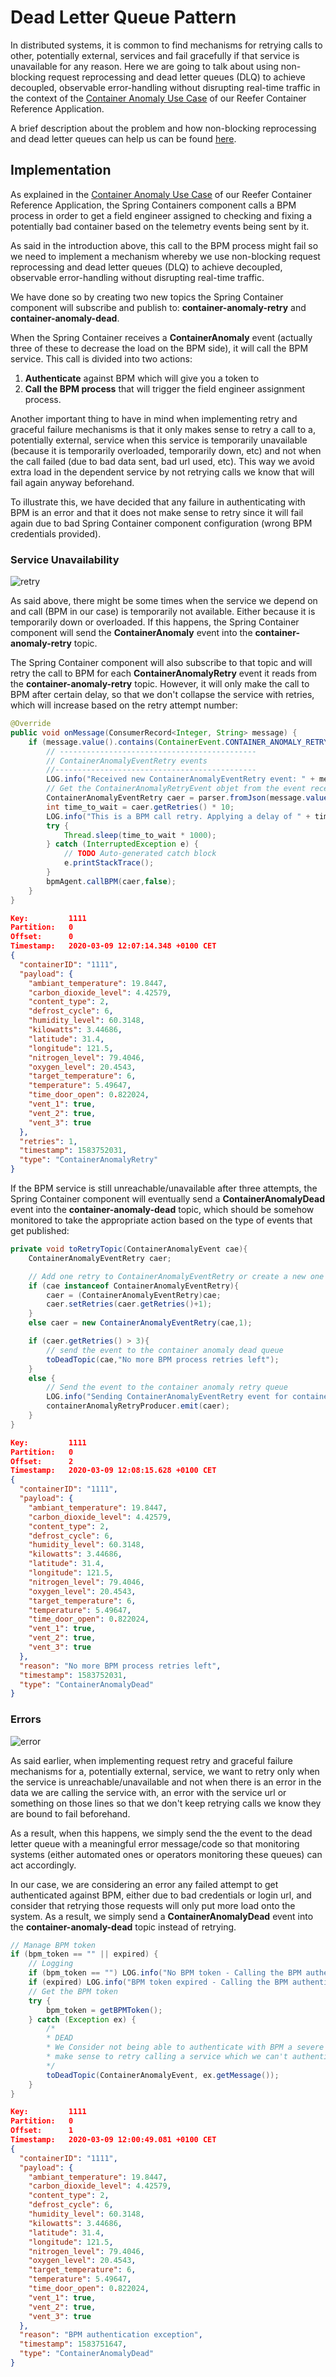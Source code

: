 # Dead Letter Queue Pattern

In distributed systems, it is common to find mechanisms for retrying calls to other, potentially external, services and fail gracefully if that service is unavailable for any reason. Here we are going to talk about using non-blocking request reprocessing and dead letter queues (DLQ) to achieve decoupled, observable error-handling without disrupting real-time traffic in the context of the [Container Anomaly Use Case](../containerAnomaly/containerAnomaly.md) of our Reefer Container Reference Application.

A brief description about the problem and how non-blocking reprocessing and dead letter queues can help us can be found [here](https://ibm-cloud-architecture.github.io/refarch-eda/design-patterns/ED-patterns/#event-reprocessing-with-dead-letter-pattern).

## Implementation

As explained in the [Container Anomaly Use Case](../containerAnomaly/containerAnomaly.md) of our Reefer Container Reference Application, the Spring Containers component calls a BPM process in order to get a field engineer assigned to checking and fixing a potentially bad container based on the telemetry events being sent by it.

As said in the introduction above, this call to the BPM process might fail so we need to implement a mechanism whereby we use non-blocking request reprocessing and dead letter queues (DLQ) to achieve decoupled, observable error-handling without disrupting real-time traffic.

We have done so by creating two new topics the Spring Container component will subscribe and publish to: **container-anomaly-retry** and **container-anomaly-dead**.

When the Spring Container receives a **ContainerAnomaly** event (actually three of these to decrease the load on the BPM side), it will call the BPM service. This call is divided into two actions:

1. **Authenticate** against BPM which will give you a token to
2. **Call the BPM process** that will trigger the field engineer assignment process.

Another important thing to have in mind when implementing retry and graceful failure mechanisms is that it only makes sense to retry a call to a, potentially external, service when this service is temporarily unavailable (because it is temporarily overloaded, temporarily down, etc) and not when the call failed (due to bad data sent, bad url used, etc). This way we avoid extra load in the dependent service by not retrying calls we know that will fail again anyway beforehand.

To illustrate this, we have decided that any failure in authenticating with BPM is an error and that it does not make sense to retry since it will fail again due to bad Spring Container component configuration (wrong BPM credentials provided).

### Service Unavailability

![retry](images/Slide1.png)

As said above, there might be some times when the service we depend on and call (BPM in our case) is temporarily not available. Either because it is temporarily down or overloaded. If this happens, the Spring Container component will send the **ContainerAnomaly** event into the **container-anomaly-retry** topic.

The Spring Container component will also subscribe to that topic and will retry the call to BPM for each **ContainerAnomalyRetry** event it reads from the **container-anomaly-retry** topic. However, it will only make the call to BPM after certain delay, so that we don't collapse the service with retries, which will increase based on the retry attempt number:

```java
@Override
public void onMessage(ConsumerRecord<Integer, String> message) {
    if (message.value().contains(ContainerEvent.CONTAINER_ANOMALY_RETRY)) {
        // --------------------------------------------
        // ContainerAnomalyEventRetry events
        //---------------------------------------------
        LOG.info("Received new ContainerAnomalyEventRetry event: " + message.value());
        // Get the ContainerAnomalyRetryEvent objet from the event received
        ContainerAnomalyEventRetry caer = parser.fromJson(message.value(), ContainerAnomalyEventRetry.class);
        int time_to_wait = caer.getRetries() * 10;
        LOG.info("This is a BPM call retry. Applying a delay of " + time_to_wait + " seconds");
        try {
            Thread.sleep(time_to_wait * 1000);
        } catch (InterruptedException e) {
            // TODO Auto-generated catch block
            e.printStackTrace();
        }
        bpmAgent.callBPM(caer,false);
    }
}
```

```json
Key:         1111
Partition:   0
Offset:      0
Timestamp:   2020-03-09 12:07:14.348 +0100 CET
{
  "containerID": "1111",
  "payload": {
    "ambiant_temperature": 19.8447,
    "carbon_dioxide_level": 4.42579,
    "content_type": 2,
    "defrost_cycle": 6,
    "humidity_level": 60.3148,
    "kilowatts": 3.44686,
    "latitude": 31.4,
    "longitude": 121.5,
    "nitrogen_level": 79.4046,
    "oxygen_level": 20.4543,
    "target_temperature": 6,
    "temperature": 5.49647,
    "time_door_open": 0.822024,
    "vent_1": true,
    "vent_2": true,
    "vent_3": true
  },
  "retries": 1,
  "timestamp": 1583752031,
  "type": "ContainerAnomalyRetry"
}
```

If the BPM service is still unreachable/unavailable after three attempts, the Spring Container component will eventually send a **ContainerAnomalyDead** event into the **container-anomaly-dead** topic, which should be somehow monitored to take the appropriate action based on the type of events that get published:

```java
private void toRetryTopic(ContainerAnomalyEvent cae){
    ContainerAnomalyEventRetry caer;

    // Add one retry to ContainerAnomalyEventRetry or create a new one
    if (cae instanceof ContainerAnomalyEventRetry){
        caer = (ContainerAnomalyEventRetry)cae;
        caer.setRetries(caer.getRetries()+1);
    }
    else caer = new ContainerAnomalyEventRetry(cae,1);

    if (caer.getRetries() > 3){
        // send the event to the container anomaly dead queue
        toDeadTopic(cae,"No more BPM process retries left");
    }
    else {
        // Send the event to the container anomaly retry queue
        LOG.info("Sending ContainerAnomalyEventRetry event for containerID: " + cae.getContainerID() + " to the container anomaly retry topic");
        containerAnomalyRetryProducer.emit(caer);
    }
}
```

```json
Key:         1111
Partition:   0
Offset:      2
Timestamp:   2020-03-09 12:08:15.628 +0100 CET
{
  "containerID": "1111",
  "payload": {
    "ambiant_temperature": 19.8447,
    "carbon_dioxide_level": 4.42579,
    "content_type": 2,
    "defrost_cycle": 6,
    "humidity_level": 60.3148,
    "kilowatts": 3.44686,
    "latitude": 31.4,
    "longitude": 121.5,
    "nitrogen_level": 79.4046,
    "oxygen_level": 20.4543,
    "target_temperature": 6,
    "temperature": 5.49647,
    "time_door_open": 0.822024,
    "vent_1": true,
    "vent_2": true,
    "vent_3": true
  },
  "reason": "No more BPM process retries left",
  "timestamp": 1583752031,
  "type": "ContainerAnomalyDead"
}
```

### Errors

![error](images/Slide2.png)

As said earlier, when implementing request retry and graceful failure mechanisms for a, potentially external, service, we want to retry only when the service is unreachable/unavailable and not when there is an error in the data we are calling the service with, an error with the service url or something on those lines so that we don't keep retrying calls we know they are bound to fail beforehand.

As a result, when this happens, we simply send the the event to the dead letter queue with a meaningful error message/code so that monitoring systems (either automated ones or operators monitoring these queues) can act accordingly.

In our case, we are considering an error any failed attempt to get authenticated against BPM, either due to bad credentials or login url, and consider that retrying those requests will only put more load onto the system. As a result, we simply send a **ContainerAnomalyDead** event into the **container-anomaly-dead** topic instead of retrying.

```java
// Manage BPM token
if (bpm_token == "" || expired) {
    // Logging
    if (bpm_token == "") LOG.info("No BPM token - Calling the BPM authentication service");
    if (expired) LOG.info("BPM token expired - Calling the BPM authentication service");
    // Get the BPM token
    try {
        bpm_token = getBPMToken();
    } catch (Exception ex) {
        /*
        * DEAD
        * We Consider not being able to authenticate with BPM a severe problem as it does not
        * make sense to retry calling a service which we can't authenticate against.
        */
        toDeadTopic(ContainerAnomalyEvent, ex.getMessage());
    }
}
```

```json
Key:         1111
Partition:   0
Offset:      1
Timestamp:   2020-03-09 12:00:49.081 +0100 CET
{
  "containerID": "1111",
  "payload": {
    "ambiant_temperature": 19.8447,
    "carbon_dioxide_level": 4.42579,
    "content_type": 2,
    "defrost_cycle": 6,
    "humidity_level": 60.3148,
    "kilowatts": 3.44686,
    "latitude": 31.4,
    "longitude": 121.5,
    "nitrogen_level": 79.4046,
    "oxygen_level": 20.4543,
    "target_temperature": 6,
    "temperature": 5.49647,
    "time_door_open": 0.822024,
    "vent_1": true,
    "vent_2": true,
    "vent_3": true
  },
  "reason": "BPM authentication exception",
  "timestamp": 1583751647,
  "type": "ContainerAnomalyDead"
}
```